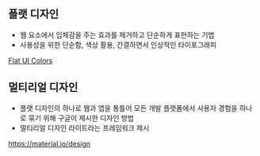 ## 플랫 디자인

- 웹 요소에서 입체감을 주는 효과를 제거하고 단순하게 표현하는 기법
- 사용성을 위한 단순함, 색상 활용, 간결하면서 인상적인 타이포그래피

[Flat UI Colors](http://www.flatuicolors.com)

## 멀티리얼 디자인

- 플랫 디자인의 하나로 웹과 앱을 통틀어 모든 개발 플랫폼에서 사용자 경험을 하나로 묶기 위해 구글이 제시한 디자인 방법
- 멀티리얼 디자인 라이트라는 프레임워크 제시

https://material.io/design